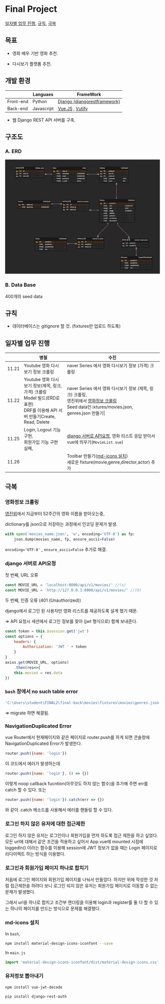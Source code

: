 # Final Project 

[일자별 업무 진행](#일자별-업무-진행), [규칙](#규칙), [극복](#극복)

## 목표 

- 영화 배우 기반 영화 추천.

- 다시보기 플랫폼 추천.



## 개발 환경

|           | Languaes   | FrameWork                                                    |
| --------- | ---------- | ------------------------------------------------------------ |
| Front-end | Python     | [Django (djangorestframework)](https://www.django-rest-framework.org/) |
| Back-end  | Javascript | [Vue.JS](https://kr.vuejs.org/v2/guide/index.html) , [Vutify](https://vuetifyjs.com/ko/) |

- 웹 Django REST API 서버를 구축. 



## 구조도

### A. ERD

![ERD](ERD.png)



### B. Data Base

400개의 seed data



## 규칙

- 데이터베이스는 gitignore 할 것. (fixtures만 업로드 하도록)

  

## 일자별 업무 진행

|       | 병철                              | 수진                                               |
| ----- | --------------------------------- | -------------------------------------------------- |
| 11.21 | Youtube 영화 다시보기 정보 크롤링 | naver Series 에서 영화 다시보기 정보 (가격) 크롤링 |
| 11.22 | Youtube 영화 다시보기 정보(제목, 링크, 가격) 크롤링<br />Model 빌드(ERD로 표현) <br />DRF를 이용해 API 서버 만들기Create, Read, Delete<br /> | naver Series 에서 영화 다시보기 정보 (제목, 링크) 크롤링, <br />영진위에서 [영화정보 크롤링](#영화정보-크롤링)<br />Seed data인 ixtures/movies.json, genres.json 만들기\|
|11.25 | Login, Logout 기능 구현,<br />회원가입 기능 구현 실패,       | [django 서버로 API요청](#django-서버로-API요청), 영화 리스트 응답 받아서 vue에 띄우기(`MovieList.vue`) |
| 11.26 |                                                              | Toolbar 만들기([md-icons 설치](#md-icons-설치))<br />새로운 fixture(movie,genre,director,actor) 추가 |



## 극복



### 영화정보 크롤링

[영진위](http://www.kobis.or.kr/kobisopenapi/homepg/main/main.do)에서 지금부터 52주간의 영화 이름을 받아오는중, 

dictionary를 json으로 저장하는 과정에서 인코딩 문제가 발생.

```python
with open('movies_name.json', 'w', encoding='UTF-8') as fp:
    json.dump(movies_name, fp, ensure_ascii=False)
```

`encoding='UTF-8'` , `ensure_ascii=False`  추가로 해결. 



### django 서버로 API요청

첫 번째, URL 오류

```javascript
const MOVIE_URL = 'localhost:8000/api/v1/movies/' //(x)
const MOVIE_URL = 'http://127.0.0.1:8000/api/v1/movies/' //(O)
```



두  번째, 인증 오류 (401 (Unauthorized))

django에서 로그인 된 사용자만 영화 리스트를 제공하도록 설계 했기 때문.

=> API 요청시 세션에서 로그인 정보를 찾아 (jwt 형식으로) 함께 보내준다. 

```javascript
const token = this.$session.get('jwt')
const options = {
    headers: {
        Authorization: 'JWT ' + token
    }
}    
axios.get(MOVIE_URL, options)
    .then(res=>{
    this.movies = res.data 
})
```



### `bash` 창에서 no such table error 

```bash
'C:\Users\student\FINAL2\final-back\movies\fixtures\movies\genres.json': Could not load movies.Genre(pk=1): no such table: movies_genre
```

=> migrate 하면 해결됨.


### NavigationDuplicated Error

vue Router에서 현재페이지와 같은 페이지로 router.push를 하게 되면 콘솔창에 NavigationDuplicated Error가 발생한다. 

```javascript
router.push({name: 'login'})
```

이 코드에서 에러가 발생하는데

```javascript
router.push({name: 'login'}, () => {})
```

이렇게 noop callback fucntion(아무것도 하지 않는 함수)을 추가해 주면 err를 catch 할 수 있다. 또는

```javascript
router.push({name: 'login'}).catch(err => {})
```

와 같이 .catch 메소드를 사용해서 에러를 핸들링 할 수 있다.



### 로그인 하지 않은 유저에 대한 접근제한

로그인 하지 않은 유저는 로그인이나 회원가입을 먼저 하도록 접근 제한을 하고 싶었다. 모든 url에 대해서 같은 조건을 적용하고 싶어서 App.vue에 mounted 시점에 loggedIn() 이라는 함수를 이용해 session에 JWT 정보가 없을 때는 Login 페이지로 리다이렉트 하는 방식을 이용했다.



### 로그인과 회원가입 페이지 하나로 합치기

처음에 로그인 페이지와 회원가입 페이지를 나눠서 만들었다. 하지만 위에 작성한 것 처럼 접근제한을 하려다 보니 로그인 되지 않은 유저는 회원가입 페이지로 이동할 수 없는 문제가 발생했다.

그래서 url을 하나로 합치고 조건부 렌더링을 이용해 login과 register를 둘 다 할 수 있는 하나의 페이지를 만드는 방식으로 문제를 해결했다. 



### md-icons 설치

In `bash`,

```bash
npm install material-design-icons-iconfont --save
```

In `main.js`

```javascript
import 'material-design-icons-iconfont/dist/material-design-icons.css'
```




### 유저정보 뽑아내기

```
npm install vue-jwt-decode
```



```
pip install django-rest-auth
```

